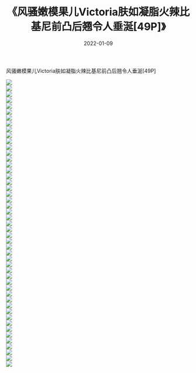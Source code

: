 ﻿---
layout: post
title:  《风骚嫩模果儿Victoria肤如凝脂火辣比基尼前凸后翘令人垂涎[49P]》
date:   2022-01-09
img: http://img.660000.xyz/Sharelink/性感/2022/风骚嫩模果儿Victoria肤如凝脂火辣比基尼前凸后翘令人垂涎[49P]/000.jpg
categories: [美女, 清纯, 唯美]
---

风骚嫩模果儿Victoria肤如凝脂火辣比基尼前凸后翘令人垂涎[49P]

  ![](http://img.660000.xyz/Sharelink/性感/2022/风骚嫩模果儿Victoria肤如凝脂火辣比基尼前凸后翘令人垂涎[49P]/001.jpg) <br> ![](http://img.660000.xyz/Sharelink/性感/2022/风骚嫩模果儿Victoria肤如凝脂火辣比基尼前凸后翘令人垂涎[49P]/002.jpg) <br> ![](http://img.660000.xyz/Sharelink/性感/2022/风骚嫩模果儿Victoria肤如凝脂火辣比基尼前凸后翘令人垂涎[49P]/003.jpg) <br> ![](http://img.660000.xyz/Sharelink/性感/2022/风骚嫩模果儿Victoria肤如凝脂火辣比基尼前凸后翘令人垂涎[49P]/004.jpg) <br> ![](http://img.660000.xyz/Sharelink/性感/2022/风骚嫩模果儿Victoria肤如凝脂火辣比基尼前凸后翘令人垂涎[49P]/005.jpg) <br> ![](http://img.660000.xyz/Sharelink/性感/2022/风骚嫩模果儿Victoria肤如凝脂火辣比基尼前凸后翘令人垂涎[49P]/006.jpg) <br> ![](http://img.660000.xyz/Sharelink/性感/2022/风骚嫩模果儿Victoria肤如凝脂火辣比基尼前凸后翘令人垂涎[49P]/007.jpg) <br> ![](http://img.660000.xyz/Sharelink/性感/2022/风骚嫩模果儿Victoria肤如凝脂火辣比基尼前凸后翘令人垂涎[49P]/008.jpg) <br> ![](http://img.660000.xyz/Sharelink/性感/2022/风骚嫩模果儿Victoria肤如凝脂火辣比基尼前凸后翘令人垂涎[49P]/009.jpg) <br> ![](http://img.660000.xyz/Sharelink/性感/2022/风骚嫩模果儿Victoria肤如凝脂火辣比基尼前凸后翘令人垂涎[49P]/010.jpg) <br> ![](http://img.660000.xyz/Sharelink/性感/2022/风骚嫩模果儿Victoria肤如凝脂火辣比基尼前凸后翘令人垂涎[49P]/011.jpg) <br> ![](http://img.660000.xyz/Sharelink/性感/2022/风骚嫩模果儿Victoria肤如凝脂火辣比基尼前凸后翘令人垂涎[49P]/012.jpg) <br> ![](http://img.660000.xyz/Sharelink/性感/2022/风骚嫩模果儿Victoria肤如凝脂火辣比基尼前凸后翘令人垂涎[49P]/013.jpg) <br> ![](http://img.660000.xyz/Sharelink/性感/2022/风骚嫩模果儿Victoria肤如凝脂火辣比基尼前凸后翘令人垂涎[49P]/014.jpg) <br> ![](http://img.660000.xyz/Sharelink/性感/2022/风骚嫩模果儿Victoria肤如凝脂火辣比基尼前凸后翘令人垂涎[49P]/015.jpg) <br> ![](http://img.660000.xyz/Sharelink/性感/2022/风骚嫩模果儿Victoria肤如凝脂火辣比基尼前凸后翘令人垂涎[49P]/016.jpg) <br> ![](http://img.660000.xyz/Sharelink/性感/2022/风骚嫩模果儿Victoria肤如凝脂火辣比基尼前凸后翘令人垂涎[49P]/017.jpg) <br> ![](http://img.660000.xyz/Sharelink/性感/2022/风骚嫩模果儿Victoria肤如凝脂火辣比基尼前凸后翘令人垂涎[49P]/018.jpg) <br> ![](http://img.660000.xyz/Sharelink/性感/2022/风骚嫩模果儿Victoria肤如凝脂火辣比基尼前凸后翘令人垂涎[49P]/019.jpg) <br> ![](http://img.660000.xyz/Sharelink/性感/2022/风骚嫩模果儿Victoria肤如凝脂火辣比基尼前凸后翘令人垂涎[49P]/020.jpg) <br> ![](http://img.660000.xyz/Sharelink/性感/2022/风骚嫩模果儿Victoria肤如凝脂火辣比基尼前凸后翘令人垂涎[49P]/021.jpg) <br> ![](http://img.660000.xyz/Sharelink/性感/2022/风骚嫩模果儿Victoria肤如凝脂火辣比基尼前凸后翘令人垂涎[49P]/022.jpg) <br> ![](http://img.660000.xyz/Sharelink/性感/2022/风骚嫩模果儿Victoria肤如凝脂火辣比基尼前凸后翘令人垂涎[49P]/023.jpg) <br> ![](http://img.660000.xyz/Sharelink/性感/2022/风骚嫩模果儿Victoria肤如凝脂火辣比基尼前凸后翘令人垂涎[49P]/024.jpg) <br> ![](http://img.660000.xyz/Sharelink/性感/2022/风骚嫩模果儿Victoria肤如凝脂火辣比基尼前凸后翘令人垂涎[49P]/025.jpg) <br> ![](http://img.660000.xyz/Sharelink/性感/2022/风骚嫩模果儿Victoria肤如凝脂火辣比基尼前凸后翘令人垂涎[49P]/026.jpg) <br> ![](http://img.660000.xyz/Sharelink/性感/2022/风骚嫩模果儿Victoria肤如凝脂火辣比基尼前凸后翘令人垂涎[49P]/027.jpg) <br> ![](http://img.660000.xyz/Sharelink/性感/2022/风骚嫩模果儿Victoria肤如凝脂火辣比基尼前凸后翘令人垂涎[49P]/028.jpg) <br> ![](http://img.660000.xyz/Sharelink/性感/2022/风骚嫩模果儿Victoria肤如凝脂火辣比基尼前凸后翘令人垂涎[49P]/029.jpg) <br> ![](http://img.660000.xyz/Sharelink/性感/2022/风骚嫩模果儿Victoria肤如凝脂火辣比基尼前凸后翘令人垂涎[49P]/030.jpg) <br> ![](http://img.660000.xyz/Sharelink/性感/2022/风骚嫩模果儿Victoria肤如凝脂火辣比基尼前凸后翘令人垂涎[49P]/031.jpg) <br> ![](http://img.660000.xyz/Sharelink/性感/2022/风骚嫩模果儿Victoria肤如凝脂火辣比基尼前凸后翘令人垂涎[49P]/032.jpg) <br> ![](http://img.660000.xyz/Sharelink/性感/2022/风骚嫩模果儿Victoria肤如凝脂火辣比基尼前凸后翘令人垂涎[49P]/033.jpg) <br> ![](http://img.660000.xyz/Sharelink/性感/2022/风骚嫩模果儿Victoria肤如凝脂火辣比基尼前凸后翘令人垂涎[49P]/034.jpg) <br> ![](http://img.660000.xyz/Sharelink/性感/2022/风骚嫩模果儿Victoria肤如凝脂火辣比基尼前凸后翘令人垂涎[49P]/035.jpg) <br> ![](http://img.660000.xyz/Sharelink/性感/2022/风骚嫩模果儿Victoria肤如凝脂火辣比基尼前凸后翘令人垂涎[49P]/036.jpg) <br> ![](http://img.660000.xyz/Sharelink/性感/2022/风骚嫩模果儿Victoria肤如凝脂火辣比基尼前凸后翘令人垂涎[49P]/037.jpg) <br> ![](http://img.660000.xyz/Sharelink/性感/2022/风骚嫩模果儿Victoria肤如凝脂火辣比基尼前凸后翘令人垂涎[49P]/038.jpg) <br> ![](http://img.660000.xyz/Sharelink/性感/2022/风骚嫩模果儿Victoria肤如凝脂火辣比基尼前凸后翘令人垂涎[49P]/039.jpg) <br> ![](http://img.660000.xyz/Sharelink/性感/2022/风骚嫩模果儿Victoria肤如凝脂火辣比基尼前凸后翘令人垂涎[49P]/040.jpg) <br> ![](http://img.660000.xyz/Sharelink/性感/2022/风骚嫩模果儿Victoria肤如凝脂火辣比基尼前凸后翘令人垂涎[49P]/041.jpg) <br> ![](http://img.660000.xyz/Sharelink/性感/2022/风骚嫩模果儿Victoria肤如凝脂火辣比基尼前凸后翘令人垂涎[49P]/042.jpg) <br> ![](http://img.660000.xyz/Sharelink/性感/2022/风骚嫩模果儿Victoria肤如凝脂火辣比基尼前凸后翘令人垂涎[49P]/043.jpg) <br> ![](http://img.660000.xyz/Sharelink/性感/2022/风骚嫩模果儿Victoria肤如凝脂火辣比基尼前凸后翘令人垂涎[49P]/044.jpg) <br> ![](http://img.660000.xyz/Sharelink/性感/2022/风骚嫩模果儿Victoria肤如凝脂火辣比基尼前凸后翘令人垂涎[49P]/045.jpg) <br> ![](http://img.660000.xyz/Sharelink/性感/2022/风骚嫩模果儿Victoria肤如凝脂火辣比基尼前凸后翘令人垂涎[49P]/046.jpg) <br> ![](http://img.660000.xyz/Sharelink/性感/2022/风骚嫩模果儿Victoria肤如凝脂火辣比基尼前凸后翘令人垂涎[49P]/047.jpg) <br> ![](http://img.660000.xyz/Sharelink/性感/2022/风骚嫩模果儿Victoria肤如凝脂火辣比基尼前凸后翘令人垂涎[49P]/048.jpg) <br> ![](http://img.660000.xyz/Sharelink/性感/2022/风骚嫩模果儿Victoria肤如凝脂火辣比基尼前凸后翘令人垂涎[49P]/049.jpg) <br>